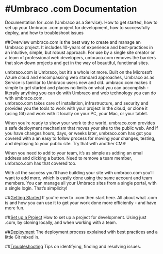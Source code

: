 #Umbraco .com Documentation
========

Documentation for .com (Umbraco as a Service).  How to get started, how to set up your Umbraco .com project for development, how to successfully deploy, and how to troubleshoot issues

##Overview
umbraco.com is the best way to create and manage an Umbraco project.  It includes 10-years of experience and best-practices in an intuitive, simple, but robust approach.  For use by a single site creator or a team of professional web developers, umbraco.com removes the barriers that slow down projects and get in the way of beautiful, functional sites.

umbraco.com is Umbraco, but it’s a whole lot more.  Built on the Microsoft Azure cloud and encompassing web standard approaches, Umbraco as as Service is familiar to Umbraco users new and old.  umbraco.com makes it simple to get started and places no limits on what you can accomplish - literally anything you can do with Umbraco and web technology you can do with umbraco.com.  
umbraco.com takes care of installation, infrastructure, and security and provides you the tools to work with your project in the cloud, or clone it (using Git) and work with it locally on your PC, your Mac, or your tablet.  

When you’re ready to show your work to the world, umbraco.com provides a safe deployment mechanism that moves your site to the public web.  And if you have changes hours, days, or weeks later, umbraco.com has got you covered with a an easy to follow process for moving your changes, testing, and deploying to your public site.  Try that with another CMS!

When you need to add to your team, it’s as simple as adding an email address and clicking a button.  Need to remove a team member, umbraco.com has that covered too.

With all the success you’ll have building your site with umbraco.com you’ll want to add more, which is easily done using the same account and team members.  You can manage all your Umbraco sites from a single portal, with a single login.  That’s simplicity!

##[Getting Started](GetStarted/index.md)
If you're new to .com then start here.  All about what .com is and how you can use it to get your work done more efficiently - and have more fun.

##[Set up a Project](SetUp/index.md)
How to set up a project for development.  Using just .com, by cloning locally, and when working with a team.

##[Deployment](Deployment/index.md)
The deployment process explained with best practices and a little Git mixed in.

##[Troubleshooting](Troubleshooting/index.md)
Tips on identifying, finding and resolving issues.





